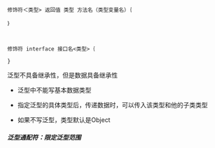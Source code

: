```
修饰符＜类型> 返回值 类型 方法名（类型变量名）｛

｝



修饰符 interface 接口名<类型>｛

}
```

泛型不具备继承性，但是数据具备继承性

- 泛型中不能写基本数据类型

- ﻿指定泛型的具体类型后，传递数据时，可以传入该类型和他的子类类型
- ﻿﻿如果不写泛型，类型默认是Object

##### 泛型通配符：限定泛型范围

<? extends E>								<? Super E> 						